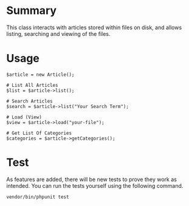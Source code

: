 # Summary
This class interacts with articles stored within files on disk, and allows listing, searching and viewing of the files.

# Usage

    $article = new Article();
    
    # List All Articles
    $list = $article->list();

    # Search Articles
    $search = $article->list("Your Search Term");

    # Load (View) 
    $view = $article->load("your-file");
    
    # Get List Of Categories
    $categories = $article->getCategories();

# Test
As features are added, there will be new tests to prove they work as intended. 
You can run the tests yourself using the following command.

    vendor/bin/phpunit test
